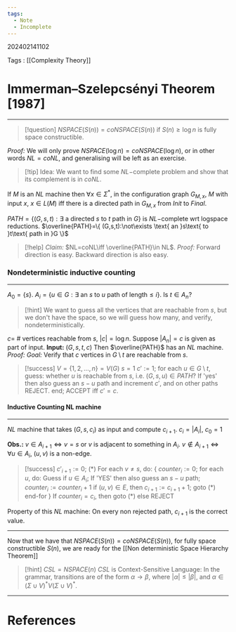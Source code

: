 ```yaml
---
tags:
  - Note
  - Incomplete
---
```

202402141102

Tags : [[Complexity Theory]]
# Immerman–Szelepcsényi Theorem [1987]
---
> [!question] $NSPACE(S(n))=coNSPACE(S(n))$ if $S(n)\geq \log n$ is fully space constructible.

*Proof:* We will only prove $NSPACE(\log n)=coNSPACE(\log n)$, or in other words $NL=coNL$, and generalising will be left as an exercise.

> [!tip] Idea:
> We want to find some $NL-$complete problem and show that its complement is in $coNL$.

If $M$ is an $NL$ machine then $\forall x \in\Sigma^{*}$, in the configuration graph $G_{M,x}$, $M$ with input $x$, $x \in L(M)$ iff there is a directed path in $G_{M,x}$ from $Init$ to $Final$.

${PATH}=\{ (G,s,t):\exists \text{ a directed }s\text{ to }t\text{ path in }G \}$ is $NL-$complete wrt logspace reductions.
$\overline{PATH}=\{ (G,s,t):\not\exists \text{ an }s\text{ to }t\text{ path in }G \}$

> [!help] *Claim:* $NL=coNL\iff \overline{PATH}\in NL$.
 *Proof:* Forward direction is easy.
 Backward direction is also easy.

### Nondeterministic inductive counting
---
$A_{0}=\{ s \}$.
$A_{i}=\{ u\in G: \exists \text{ an }s \text{ to }u\text{ path of length}\leq i \}$.
Is $t\in A_{n}$?

> [!hint] We want to guess all the vertices that are reachable from $s$, but we don't have the space, so we will guess how many, and verify, nondeterministically.

$c=$ # vertices reachable from $s$, $|c|=\log n$.
Suppose $|A_{n}|=c$ is given as part of input.
**Input:** $(G,s,t,c)$
Then $\overline{PATH}$ has an $NL$ machine.
*Proof:*
*Goal:* Verify that $c$ vertices in $G\setminus t$ are reachable from $s$.

> [!success] 
 $V=\{ 1,2,\dots,n \}=V(G)$
 $s=1$
 $c':=1$;
 for each $u\in G\setminus t$, guess:
 whether $u$ is reachable from $s$, i.e. $(G,s,u)\in PATH$?
 If 'yes' then also guess an $s-u$ path and increment $c'$, and on other paths REJECT.
 end;
 ACCEPT iff $c'=c$.

#### Inductive Counting NL machine
---
$NL$ machine that takes $(G,s,c_{i})$ as input and compute $c_{i+1}$.
$c_{i}=|A_{i}|$, $c_{0}=1$

**Obs.:** $v\in A_{i+1}\iff v=s$ or $v$ is adjacent to something in $A_{i}$.
$v\notin A_{i+1}\iff \forall u\in A_{i}$, $(u,v)$ is a non-edge.

> [!success]
 $c'_{i+1}:=0$;
 $(*)$ For each $v\neq s$, do:
 {
 $counter_{i}:=0$;
 for each $u$, do:
 Guess if $u\in A_{i}$;
 If 'YES' then also guess an $s-u$ path; 
 $counter_{i}:=counter_{i}+1$
 if $(u,v)\in E$, then
 $c_{i+1}:=c_{i+1}+1$;
 goto $(*)$
 end-for
 }
 If $counter_{i}=c_{i}$, then goto $(*)$
 else REJECT

Property of this $NL$ machine: On every non rejected path, $c_{i+1}$ is the correct value.

---
Now that we have that $NSPACE(S(n))=coNSPACE(S(n))$, for fully space constructible $S(n)$, we are ready for the [[Non deterministic Space Hierarchy Theorem]]


> [!hint] $CSL=NSPACE(n)$
> $CSL$ is Context-Sensitive Language: In the grammar, transitions are of the form $\alpha\to\beta$, where $|\alpha|\leq |\beta|$, and $\alpha \in(\Sigma \cup V)^{*}V(\Sigma \cup V)^{*}$.

---
# References
